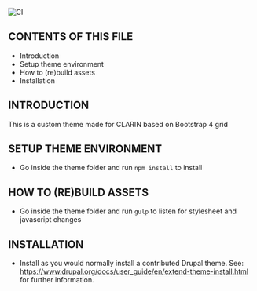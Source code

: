 ![CI](https://github.com/clarin-eric/clarin-drupal-bootstrap-theme/workflows/CI/badge.svg)

CONTENTS OF THIS FILE
---------------------

 * Introduction
 * Setup theme environment
 * How to (re)build assets
 * Installation


INTRODUCTION
------------

This is a custom theme made for CLARIN based on Bootstrap 4 grid

SETUP THEME ENVIRONMENT
-------------

* Go inside the theme folder and run `npm install` to install

HOW TO (RE)BUILD ASSETS
-------------

* Go inside the theme folder and run `gulp` to listen for stylesheet and javascript changes

INSTALLATION
------------

 * Install as you would normally install a contributed Drupal theme.
   See: https://www.drupal.org/docs/user_guide/en/extend-theme-install.html for further information.



